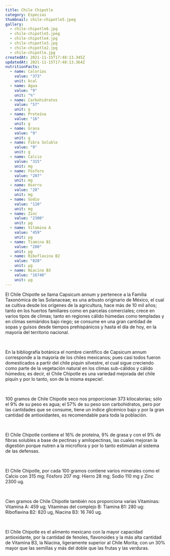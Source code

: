 ```yaml
---
title: Chile Chipotle
category: Especias
thumbnail: chile-chipotle5.jpeg
gallery:
  - chile-chipotle6.jpg
  - chile-chipotle5.jpeg
  - chile-chipotle4.jpg
  - chile-chipotle3.jpg
  - chile-chipotle2.jpg
  - chile-chipotle.jpg
createdAt: 2021-11-15T17:48:13.345Z
updatedAt: 2021-11-15T17:48:13.364Z
nutritionFacts:
  - name: Calorías
    value: "373"
    unit: kcal
  - name: Agua
    value: "9"
    unit: "%"
  - name: Carbohidratos
    value: "57"
    unit: g
  - name: Proteína
    value: "16"
    unit: g
  - name: Grasa
    value: "9"
    unit: g
  - name: Fibra Soluble
    value: "9"
    unit: g
  - name: Calcio
    value: "315"
    unit: mg
  - name: Fósforo
    value: "207"
    unit: mg
  - name: Hierro
    value: "28"
    unit: mg
  - name: Sodio
    value: "110"
    unit: mg
  - name: Zinc
    value: "2300"
    unit: µg
  - name: Vitamina A
    value: "459"
    unit: µg
  - name: Tiamina B1
    value: "280"
    unit: µg
  - name: Riboflavina B2
    value: "820"
    unit: µg
  - name: Niacina B3
    value: "16740"
    unit: µg
---
```

El Chile Chipotle se llama Capsicum annum y pertenece a la Familia Taxonómica de las Solanaceae; es una arbusto originario de México, el cual se cultiva desde los orígenes de la agricultura, hace más de 10 mil años; tanto en los huertos familiares como en parcelas comerciales; crece en varios tipos de climas; tanto en regiones cálido húmedas como templadas y en climas semiáridos bajo riego; se consume en una gran cantidad de sopas y guisos desde tiempos prehispánicos y hasta el día de hoy, en la mayoría del territorio nacional.

<br/>

En la bibliografía botánica el nombre científico de Capsicum annum corresponde a la mayoría de los chiles mexicanos; pues casi todos fueron domesticados a partir del chile piquín silvestre, el cual sigue creciendo como parte de la vegetación natural en los climas sub-cálidos y cálido húmedos; es decir, el Chile Chipotle es una variedad mejorada del chile piquín y por lo tanto, son de la misma especie!.

<br/>

100 gramos de Chile Chipotle seco nos proporcionan 373 kilocalorías; sólo el 9% de su peso es agua; el 57% de su peso son carbohidratos, pero por las cantidades que se consume, tiene un indice glicémico bajo y por la gran cantidad de antioxidantes, es recomendable para toda la población.

<br/>

El Chile Chipotle contiene el 16% de proteína, 9% de grasa y con el 9% de fibras solubles a base de pectinas y amilopectinas, las cuales mejoran la digestión porque nutren a la microflora y por lo tanto estimulan al sistema de las defensas.

<br/>

El Chile Chipotle, por cada 100 gramos contiene varios minerales como el Calcio con 315 mg; Fósforo 207 mg: Hierro 28 mg; Sodio 110 mg y Zinc 2300 ug.

<br/>

Cien gramos de Chile Chipotle también nos proporciona varias Vitaminas: Vitamina A: 459 ug; Vitaminas del complejo B: Tiamina B1: 280 ug: Riboflavina B2: 820 ug, Niacina B3: 16 740 ug.

<br/>

El Chile Chipotle es el alimento mexicano con la mayor capacidad antioxidante, por la cantidad de fenoles, flavonoides y la más alta cantidad de Vitamina B3, la Niacina, ligeramente superior al Chile Morita; con un 30% mayor que las semillas y más del doble que las frutas y las verduras.
